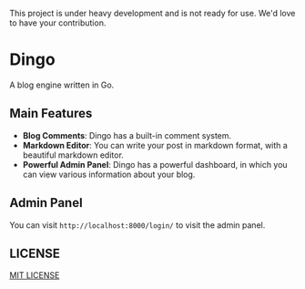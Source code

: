 This project is under heavy development and is not ready for use. We'd love to have your contribution.

# Dingo

A blog engine written in Go.

## Main Features

- **Blog Comments**: Dingo has a built-in comment system.
- **Markdown Editor**: You can write your post in markdown format, with a beautiful markdown editor.
- **Powerful Admin Panel**: Dingo has a powerful dashboard, in which you can view various information about your blog.

## Admin Panel

You can visit `http://localhost:8000/login/` to visit the admin panel.

## LICENSE

[MIT LICENSE](/LICENSE)
